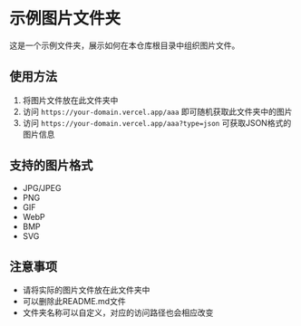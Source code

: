 # 示例图片文件夹

这是一个示例文件夹，展示如何在本仓库根目录中组织图片文件。

## 使用方法

1. 将图片文件放在此文件夹中
2. 访问 `https://your-domain.vercel.app/aaa` 即可随机获取此文件夹中的图片
3. 访问 `https://your-domain.vercel.app/aaa?type=json` 可获取JSON格式的图片信息

## 支持的图片格式

- JPG/JPEG
- PNG
- GIF
- WebP
- BMP
- SVG

## 注意事项

- 请将实际的图片文件放在此文件夹中
- 可以删除此README.md文件
- 文件夹名称可以自定义，对应的访问路径也会相应改变